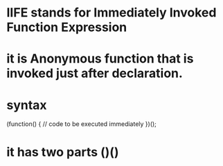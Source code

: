 # IIFE stands for Immediately Invoked Function Expression

# it is Anonymous function that is invoked just after declaration.

# syntax

(function() {
// code to be executed immediately
})();

# it has two parts ()()
